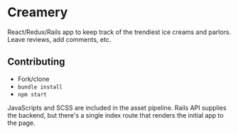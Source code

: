 # Creamery

React/Redux/Rails app to keep track of the trendiest ice creams and parlors. Leave reviews, add comments, etc.

## Contributing
* Fork/clone
* `bundle install`
* `npm start`

JavaScripts and SCSS are included in the asset pipeline. Rails API supplies the backend, but there's a single index route that renders the initial app to the page.
